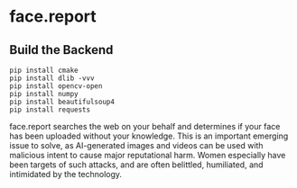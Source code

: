 # face.report

## Build the Backend

```
pip install cmake
pip install dlib -vvv
pip install opencv-open
pip install numpy
pip install beautifulsoup4
pip install requests
```

face.report searches the web on your behalf and determines if your face has been uploaded without your knowledge. This is an important emerging issue to solve, as AI-generated images and videos can be used with malicious intent to cause major reputational harm. Women especially have been targets of such attacks, and are often belittled, humiliated, and intimidated by the technology.
